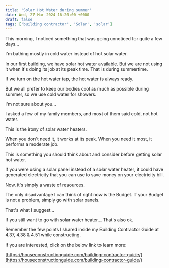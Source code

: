 ```yaml
---
title: 'Solar Hot Water during summer'
date: Wed, 27 Mar 2024 16:20:00 +0000
draft: false
tags: ['building contractor', 'Solar', 'solar']
---
```


This morning, I noticed something that was going unnoticed for quite a few days…

I'm bathing mostly in cold water instead of hot solar water.

In our first building, we have solar hot water available. But we are not using it when it's doing its job at its peak time. That is during summertime.

If we turn on the hot water tap, the hot water is always ready.

But we all prefer to keep our bodies cool as much as possible during summer, so we use cold water for showers.

I'm not sure about you…

I asked a few of my family members, and most of them said cold, not hot water.

This is the irony of solar water heaters.

When you don't need it, it works at its peak. When you need it most, it performs a moderate job.

This is something you should think about and consider before getting solar hot water.

If you were using a solar panel instead of a solar water heater, it could have generated electricity that you can use to save money on your electricity bill.

Now, it's simply a waste of resources.

The only disadvantage I can think of right now is the Budget. If your Budget is not a problem, simply go with solar panels.

That's what I suggest…

If you still want to go with solar water heater… That's also ok.

Remember the few points I shared inside my Building Contractor Guide at 4.37, 4.38 & 4.51 while constructing.

If you are interested, click on the below link to learn more:

[https://houseconstructionguide.com/building-contractor-guide/](https://houseconstructionguide.com/building-contractor-guide/)